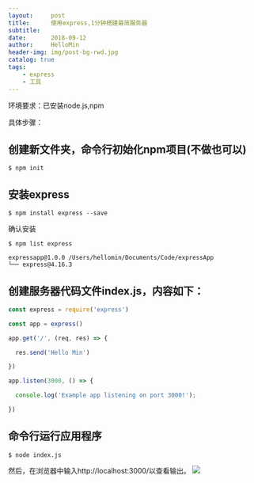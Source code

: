 ```yaml
---
layout:     post
title:      使用express,1分钟搭建最简服务器
subtitle:   
date:       2018-09-12
author:     HelloMin
header-img: img/post-bg-rwd.jpg
catalog: true
tags:
    - express
    - 工具
---
```

环境要求：已安装node.js,npm

具体步骤：

## 创建新文件夹，命令行初始化npm项目(不做也可以)

```console
$ npm init
```

## 安装express

```console
$ npm install express --save
```

确认安装

```console
$ npm list express

expressapp@1.0.0 /Users/hellomin/Documents/Code/expressApp
└── express@4.16.3

```

## 创建服务器代码文件index.js，内容如下：

```js
const express = require('express')

const app = express()

app.get('/', (req, res) => {

  res.send('Hello Min')

})

app.listen(3000, () => {

  console.log('Example app listening on port 3000!');

})
```

## 命令行运行应用程序

```console
$ node index.js
```

然后，在浏览器中输入http://localhost:3000/以查看输出。
<img src="https://upload-images.jianshu.io/upload_images/311072-df45f0f275513cc0.png"/>
